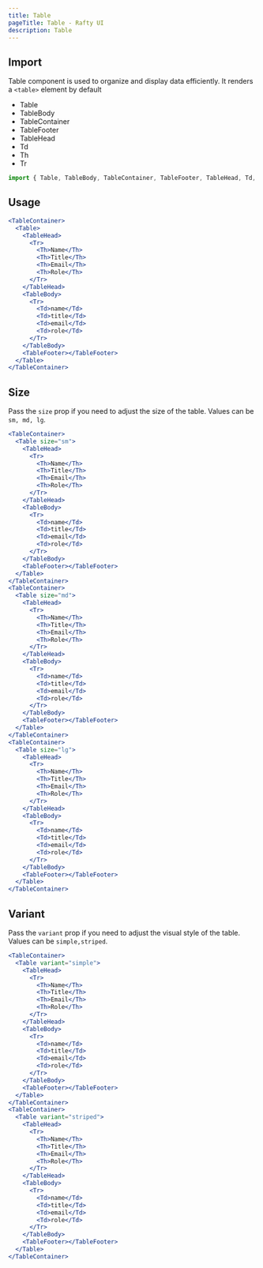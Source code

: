 ```yaml
---
title: Table
pageTitle: Table - Rafty UI
description: Table
---
```


## Import

Table component is used to organize and display data efficiently. It renders a `<table>` element by default

- Table
- TableBody
- TableContainer
- TableFooter
- TableHead
- Td
- Th
- Tr

```jsx
import { Table, TableBody, TableContainer, TableFooter, TableHead, Td, Th, Tr } from "@rafty/ui";
```

## Usage

```jsx
<TableContainer>
  <Table>
    <TableHead>
      <Tr>
        <Th>Name</Th>
        <Th>Title</Th>
        <Th>Email</Th>
        <Th>Role</Th>
      </Tr>
    </TableHead>
    <TableBody>
      <Tr>
        <Td>name</Td>
        <Td>title</Td>
        <Td>email</Td>
        <Td>role</Td>
      </Tr>
    </TableBody>
    <TableFooter></TableFooter>
  </Table>
</TableContainer>
```

## Size

Pass the `size` prop if you need to adjust the size of the table. Values can be `sm, md, lg`.

```jsx
<TableContainer>
  <Table size="sm">
    <TableHead>
      <Tr>
        <Th>Name</Th>
        <Th>Title</Th>
        <Th>Email</Th>
        <Th>Role</Th>
      </Tr>
    </TableHead>
    <TableBody>
      <Tr>
        <Td>name</Td>
        <Td>title</Td>
        <Td>email</Td>
        <Td>role</Td>
      </Tr>
    </TableBody>
    <TableFooter></TableFooter>
  </Table>
</TableContainer>
<TableContainer>
  <Table size="md">
    <TableHead>
      <Tr>
        <Th>Name</Th>
        <Th>Title</Th>
        <Th>Email</Th>
        <Th>Role</Th>
      </Tr>
    </TableHead>
    <TableBody>
      <Tr>
        <Td>name</Td>
        <Td>title</Td>
        <Td>email</Td>
        <Td>role</Td>
      </Tr>
    </TableBody>
    <TableFooter></TableFooter>
  </Table>
</TableContainer>
<TableContainer>
  <Table size="lg">
    <TableHead>
      <Tr>
        <Th>Name</Th>
        <Th>Title</Th>
        <Th>Email</Th>
        <Th>Role</Th>
      </Tr>
    </TableHead>
    <TableBody>
      <Tr>
        <Td>name</Td>
        <Td>title</Td>
        <Td>email</Td>
        <Td>role</Td>
      </Tr>
    </TableBody>
    <TableFooter></TableFooter>
  </Table>
</TableContainer>
```

## Variant

Pass the `variant` prop if you need to adjust the visual style of the table. Values can be `simple,striped`.

```jsx
<TableContainer>
  <Table variant="simple">
    <TableHead>
      <Tr>
        <Th>Name</Th>
        <Th>Title</Th>
        <Th>Email</Th>
        <Th>Role</Th>
      </Tr>
    </TableHead>
    <TableBody>
      <Tr>
        <Td>name</Td>
        <Td>title</Td>
        <Td>email</Td>
        <Td>role</Td>
      </Tr>
    </TableBody>
    <TableFooter></TableFooter>
  </Table>
</TableContainer>
<TableContainer>
  <Table variant="striped">
    <TableHead>
      <Tr>
        <Th>Name</Th>
        <Th>Title</Th>
        <Th>Email</Th>
        <Th>Role</Th>
      </Tr>
    </TableHead>
    <TableBody>
      <Tr>
        <Td>name</Td>
        <Td>title</Td>
        <Td>email</Td>
        <Td>role</Td>
      </Tr>
    </TableBody>
    <TableFooter></TableFooter>
  </Table>
</TableContainer>
```
